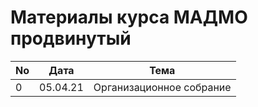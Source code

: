 # Материалы курса МАДМО продвинутый

No | Дата | Тема
---|---|---
0 | 05.04.21 | Организационное собрание
